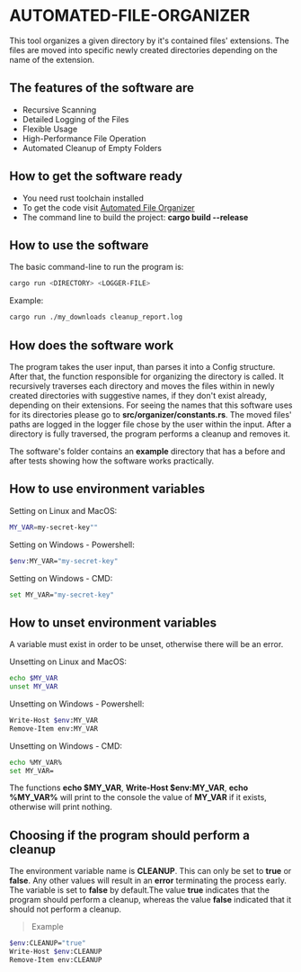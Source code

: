 # **AUTOMATED-FILE-ORGANIZER**

This tool organizes a given directory by it's contained files' extensions.
The files are moved into specific newly created directories depending on
the name of the extension.

## The features of the software are

- Recursive Scanning
- Detailed Logging of the Files
- Flexible Usage
- High-Performance File Operation
- Automated Cleanup of Empty Folders

## How to get the software ready

- You need rust toolchain installed
- To get the code visit [Automated File Organizer](https://github.com/Gabriel-Vlad/automated-file-organiser)
- The command line to build the project: **cargo build --release**

## How to use the software

The basic command-line to run the program is:

```bash
cargo run <DIRECTORY> <LOGGER-FILE>
```

Example:

```bash
cargo run ./my_downloads cleanup_report.log
```

## How does the software work

The program takes the user input, than parses it into a Config structure. After that,
the function responsible for organizing the directory is called. It
recursively traverses each directory and moves the files within in newly
created directories with suggestive names, if they don't exist already, depending on their extensions.
For seeing the names that this software uses for its directories please go to **src/organizer/constants.rs**.
The moved files' paths are logged in the logger file chose by the user within the input.
After a directory is fully traversed, the program performs a cleanup and removes it.

The software's folder contains an **example** directory that has a before and after
tests showing how the software works practically.

## How to use environment variables

Setting on Linux and MacOS:

```bash
MY_VAR=my-secret-key""
```

Setting on Windows - Powershell:

```bash
$env:MY_VAR="my-secret-key"
```

Setting on Windows - CMD:

```bash
set MY_VAR="my-secret-key"
```

## How to unset environment variables

A variable must exist in order to be unset,
otherwise there will be an error.

Unsetting on Linux and MacOS:

```bash
echo $MY_VAR
unset MY_VAR
```

Unsetting on Windows - Powershell:

```bash
Write-Host $env:MY_VAR
Remove-Item env:MY_VAR
```

Unsetting on Windows - CMD:

```bash
echo %MY_VAR%
set MY_VAR=
```

The functions **echo $MY_VAR**, **Write-Host $env:MY_VAR**, **echo %MY_VAR%**
will print to the console the value of **MY_VAR** if it exists, otherwise
will print nothing.

## Choosing if the program should perform a cleanup

The environment variable name is **CLEANUP**. This can only be set to **true** or **false**.
Any other values will result in an **error** terminating the process early. The variable is
set to **false** by default.The value **true** indicates that the program should perform a
cleanup, whereas the value **false** indicated that it should not perform a cleanup.

> Example

```bash
$env:CLEANUP="true"
Write-Host $env:CLEANUP
Remove-Item env:CLEANUP
```
